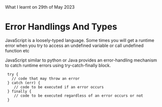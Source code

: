 What I learnt on 29th of May 2023

# Error Handlings And Types
<p>JavaScript is a loosely-typed language. Some times you will get a runtime error when you try to access an undefined variable or call undefined function etc <br/> 

JavaScript similar to python or Java provides an error-handling mechanism to catch runtime errors using try-catch-finally block.</p>

     try {
       // code that may throw an error
     } catch (err) {
        // code to be executed if an error occurs
     } finally {
        // code to be executed regardless of an error occurs or not
     }
